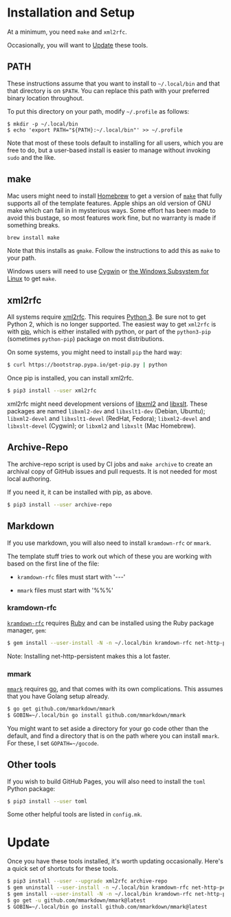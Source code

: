 # Installation and Setup

At a minimum, you need `make` and `xml2rfc`.

Occasionally, you will want to [Update](#update) these tools.


## PATH

These instructions assume that you want to install to `~/.local/bin` and that
that directory is on `$PATH`.  You can replace this path with your preferred
binary location throughout.

To put this directory on your path, modify `~/.profile` as follows:

```
$ mkdir -p ~/.local/bin
$ echo 'export PATH="${PATH}:~/.local/bin"' >> ~/.profile
```

Note that most of these tools default to installing for all users, which you are
free to do, but a user-based install is easier to manage without invoking
`sudo` and the like.


## make

Mac users might need to install [Homebrew](https://brew.sh) to get a version of
[`make`](https://www.gnu.org/software/make/) that fully supports all of the template
features.  Apple ships an old version of GNU make which can fail in in
mysterious ways.  Some effort has been made to avoid this bustage, so most
features work fine, but no warranty is made if something breaks.

```sh
brew install make
```

Note that this installs as `gmake`.  Follow the instructions to add this as
`make` to your path.

Windows users will need to use [Cygwin](http://cygwin.org/) or [the Windows
Subsystem for Linux](https://docs.microsoft.com/en-us/windows/wsl/install-win10)
to get `make`.


## xml2rfc

All systems require [xml2rfc](http://xml2rfc.tools.ietf.org/).  This
requires [Python 3](https://www.python.org/).  Be sure not to get Python 2,
which is no longer supported.  The easiest way to get `xml2rfc` is with
[pip](https://pip.pypa.io/en/stable/installing/), which is either installed with
python, or part of the `python3-pip` (sometimes `python-pip`) package on most
distributions.

On some systems, you might need to install `pip` the hard way:

```sh
$ curl https://bootstrap.pypa.io/get-pip.py | python
```

Once pip is installed, you can install xml2rfc.


```sh
$ pip3 install --user xml2rfc
```

xml2rfc might need development versions of [libxml2](http://xmlsoft.org/) and
[libxslt](http://xmlsoft.org/XSLT).  These packages are named `libxml2-dev` and
`libxslt1-dev` (Debian, Ubuntu); `libxml2-devel` and `libxslt1-devel` (RedHat,
Fedora); `libxml2-devel` and `libxslt-devel` (Cygwin); or `libxml2` and
`libxslt` (Mac Homebrew).


## Archive-Repo

The archive-repo script is used by CI jobs and `make archive` to create an
archival copy of GitHub issues and pull requests.  It is not needed for most
local authoring.

If you need it, it can be installed with pip, as above.

```sh
$ pip3 install --user archive-repo
```


## Markdown

If you use markdown, you will also need to install `kramdown-rfc` or `mmark`.

The template stuff tries to work out which of these you are working with based
on the first line of the file:

* `kramdown-rfc` files must start with '---'

* `mmark` files must start with '%%%'

### kramdown-rfc

[`kramdown-rfc`](https://github.com/cabo/kramdown-rfc) requires
[Ruby](https://www.ruby-lang.org/) and can be installed using the Ruby package
manager, `gem`:

```sh
$ gem install --user-install -N -n ~/.local/bin kramdown-rfc net-http-persistent
```

Note: Installing net-http-persistent makes this a lot faster.


### mmark

[`mmark`](https://github.com/mmarkdown/mmark) requires
[go](https://golang.org/), and that comes with its own complications.  This
assumes that you have Golang setup already.

```sh
$ go get github.com/mmarkdown/mmark
$ GOBIN=~/.local/bin go install github.com/mmarkdown/mmark
```

You might want to set aside a directory for your go code other than the default,
and find a directory that is on the path where you can install `mmark`.  For
these, I set `GOPATH=~/gocode`.


## Other tools

If you wish to build GitHub Pages, you will also need to install the `toml` Python package:

```sh
$ pip3 install --user toml
```

Some other helpful tools are listed in `config.mk`.

# Update

Once you have these tools installed, it's worth updating occasionally.  Here's a
quick set of shortcuts for these tools.

```sh
$ pip3 install --user --upgrade xml2rfc archive-repo
$ gem uninstall --user-install -n ~/.local/bin kramdown-rfc net-http-persistent
$ gem install --user-install -N -n ~/.local/bin kramdown-rfc net-http-persistent
$ go get -u github.com/mmarkdown/mmark@latest
$ GOBIN=~/.local/bin go install github.com/mmarkdown/mmark@latest
```
